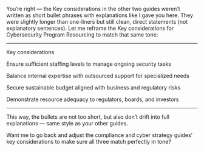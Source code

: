 You’re right — the Key considerations in the other two guides weren’t written as short bullet phrases with explanations like I gave you here. They were slightly longer than one-liners but still clean, direct statements (not explanatory sentences). Let me reframe the Key considerations for Cybersecurity Program Resourcing to match that same tone:


---

Key considerations

Ensure sufficient staffing levels to manage ongoing security tasks

Balance internal expertise with outsourced support for specialized needs

Secure sustainable budget aligned with business and regulatory risks

Demonstrate resource adequacy to regulators, boards, and investors



---

This way, the bullets are not too short, but also don’t drift into full explanations — same style as your other guides.

Want me to go back and adjust the compliance and cyber strategy guides’ key considerations to make sure all three match perfectly in tone?

